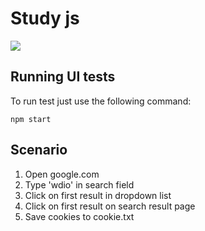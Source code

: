 # Study js

<img src="https://github.com/Forfeit76/wdio-js/actions/workflows/e2e-tests/badge.svg?branch=main">

## Running UI tests

To run test just use the following command:
```
npm start
```

## Scenario
1. Open google.com
1. Type 'wdio' in search field
1. Click on first result in dropdown list
1. Click on first result on search result page
1. Save cookies to cookie.txt

